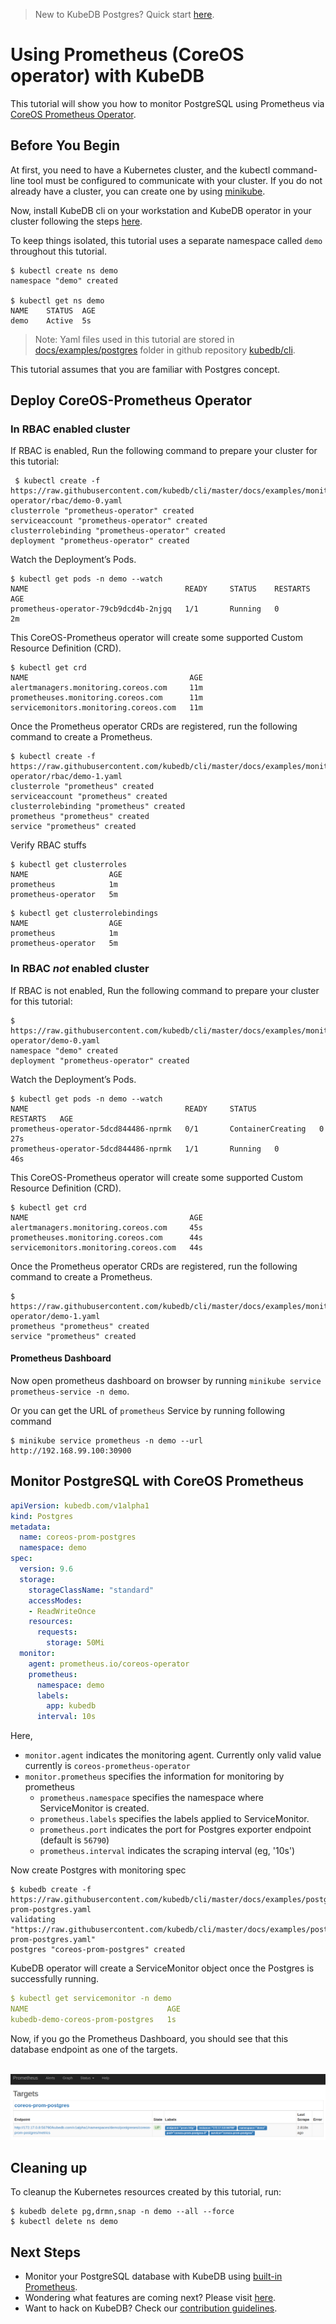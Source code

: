 > New to KubeDB Postgres?  Quick start [here](/docs/guides/postgres/quickstart/quickstart.md).

# Using Prometheus (CoreOS operator) with KubeDB

This tutorial will show you how to monitor PostgreSQL using Prometheus via [CoreOS Prometheus Operator](https://github.com/coreos/prometheus-operator).

## Before You Begin

At first, you need to have a Kubernetes cluster, and the kubectl command-line tool must be configured to communicate with your cluster.
If you do not already have a cluster, you can create one by using [minikube](https://github.com/kubernetes/minikube).

Now, install KubeDB cli on your workstation and KubeDB operator in your cluster following the steps [here](/docs/setup/install.md).

To keep things isolated, this tutorial uses a separate namespace called `demo` throughout this tutorial.

```console
$ kubectl create ns demo
namespace "demo" created

$ kubectl get ns demo
NAME    STATUS  AGE
demo    Active  5s
```

> Note: Yaml files used in this tutorial are stored in [docs/examples/postgres](https://github.com/kubedb/cli/tree/master/docs/examples/postgres) folder in github repository [kubedb/cli](https://github.com/kubedb/cli).

This tutorial assumes that you are familiar with Postgres concept.

## Deploy CoreOS-Prometheus Operator

### In RBAC enabled cluster

If RBAC is enabled, Run the following command to prepare your cluster for this tutorial:

```console
 $ kubectl create -f https://raw.githubusercontent.com/kubedb/cli/master/docs/examples/monitoring/coreos-operator/rbac/demo-0.yaml
clusterrole "prometheus-operator" created
serviceaccount "prometheus-operator" created
clusterrolebinding "prometheus-operator" created
deployment "prometheus-operator" created
```

Watch the Deployment’s Pods.

```console
$ kubectl get pods -n demo --watch
NAME                                   READY     STATUS    RESTARTS   AGE
prometheus-operator-79cb9dcd4b-2njgq   1/1       Running   0          2m
```

This CoreOS-Prometheus operator will create some supported Custom Resource Definition (CRD).

```console
$ kubectl get crd
NAME                                    AGE
alertmanagers.monitoring.coreos.com     11m
prometheuses.monitoring.coreos.com      11m
servicemonitors.monitoring.coreos.com   11m
```

Once the Prometheus operator CRDs are registered, run the following command to create a Prometheus.

```console
$ kubectl create -f https://raw.githubusercontent.com/kubedb/cli/master/docs/examples/monitoring/coreos-operator/rbac/demo-1.yaml
clusterrole "prometheus" created
serviceaccount "prometheus" created
clusterrolebinding "prometheus" created
prometheus "prometheus" created
service "prometheus" created
```

Verify RBAC stuffs

```consolw
$ kubectl get clusterroles
NAME                  AGE
prometheus            1m
prometheus-operator   5m
```

```console
$ kubectl get clusterrolebindings
NAME                  AGE
prometheus            1m
prometheus-operator   5m
```

### In RBAC *not* enabled cluster

If RBAC is not enabled, Run the following command to prepare your cluster for this tutorial:

```console
$ https://raw.githubusercontent.com/kubedb/cli/master/docs/examples/monitoring/coreos-operator/demo-0.yaml
namespace "demo" created
deployment "prometheus-operator" created
```

Watch the Deployment’s Pods.

```console
$ kubectl get pods -n demo --watch
NAME                                   READY     STATUS              RESTARTS   AGE
prometheus-operator-5dcd844486-nprmk   0/1       ContainerCreating   0          27s
prometheus-operator-5dcd844486-nprmk   1/1       Running   0         46s
```

This CoreOS-Prometheus operator will create some supported Custom Resource Definition (CRD).

```console
$ kubectl get crd
NAME                                    AGE
alertmanagers.monitoring.coreos.com     45s
prometheuses.monitoring.coreos.com      44s
servicemonitors.monitoring.coreos.com   44s
```

Once the Prometheus operator CRDs are registered, run the following command to create a Prometheus.

```console
$ https://raw.githubusercontent.com/kubedb/cli/master/docs/examples/monitoring/coreos-operator/demo-1.yaml
prometheus "prometheus" created
service "prometheus" created

```

#### Prometheus Dashboard

Now open prometheus dashboard on browser by running `minikube service prometheus-service -n demo`.

Or you can get the URL of `prometheus` Service by running following command

```console
$ minikube service prometheus -n demo --url
http://192.168.99.100:30900
```

## Monitor PostgreSQL with CoreOS Prometheus

```yaml
apiVersion: kubedb.com/v1alpha1
kind: Postgres
metadata:
  name: coreos-prom-postgres
  namespace: demo
spec:
  version: 9.6
  storage:
    storageClassName: "standard"
    accessModes:
    - ReadWriteOnce
    resources:
      requests:
        storage: 50Mi
  monitor:
    agent: prometheus.io/coreos-operator
    prometheus:
      namespace: demo
      labels:
        app: kubedb
      interval: 10s
```

Here,

 - `monitor.agent` indicates the monitoring agent. Currently only valid value currently is `coreos-prometheus-operator`
 - `monitor.prometheus` specifies the information for monitoring by prometheus
      - `prometheus.namespace` specifies the namespace where ServiceMonitor is created.
      - `prometheus.labels` specifies the labels applied to ServiceMonitor.
      - `prometheus.port` indicates the port for Postgres exporter endpoint (default is `56790`)
      - `prometheus.interval` indicates the scraping interval (eg, '10s')


Now create Postgres with monitoring spec

```console
$ kubedb create -f https://raw.githubusercontent.com/kubedb/cli/master/docs/examples/postgres/monitoring/coreos-prom-postgres.yaml
validating "https://raw.githubusercontent.com/kubedb/cli/master/docs/examples/postgres/monitoring/coreos-prom-postgres.yaml"
postgres "coreos-prom-postgres" created
```

KubeDB operator will create a ServiceMonitor object once the Postgres is successfully running.

```yaml
$ kubectl get servicemonitor -n demo
NAME                               AGE
kubedb-demo-coreos-prom-postgres   1s
```

Now, if you go the Prometheus Dashboard, you should see that this database endpoint as one of the targets.

<p align="center">
  <kbd>
    <img alt="prometheus-builtin"  src="/docs/images/postgres/coreos-prom-postgres.png">
  </kbd>
</p>

## Cleaning up

To cleanup the Kubernetes resources created by this tutorial, run:

```console
$ kubedb delete pg,drmn,snap -n demo --all --force
$ kubectl delete ns demo
```

## Next Steps
- Monitor your PostgreSQL database with KubeDB using [built-in Prometheus](/docs/guides/postgres/monitoring/using_builtin_prometheus.md).
- Wondering what features are coming next? Please visit [here](/docs/roadmap.md).
- Want to hack on KubeDB? Check our [contribution guidelines](/docs/CONTRIBUTING.md).
